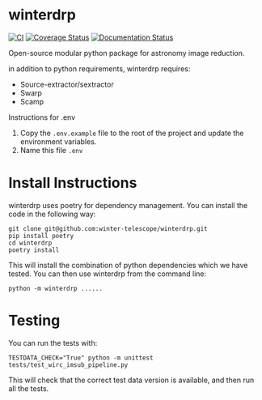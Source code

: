 # winterdrp

[![CI](https://github.com/winter-telescope/winterdrp/actions/workflows/continous_integration.yml/badge.svg)](https://github.com/winter-telescope/winterdrp/actions/workflows/continous_integration.yml)
[![Coverage Status](https://coveralls.io/repos/github/winter-telescope/winterdrp/badge.svg?branch=main)](https://coveralls.io/github/winter-telescope/winterdrp?branch=main)
[![Documentation Status](https://readthedocs.org/projects/winterdrp/badge/?version=latest)](https://winterdrp.readthedocs.io/en/latest/?badge=latest)

Open-source modular python package for astronomy image reduction.

in addition to python requirements, winterdrp requires:

* Source-extractor/sextractor
* Swarp
* Scamp

Instructions for .env
1. Copy the `.env.example` file to the root of the project and update the environment variables.
2. Name this file `.env`

# Install Instructions

winterdrp uses poetry for dependency management. You can install the code in the following way:

```
git clone git@github.com:winter-telescope/winterdrp.git
pip install poetry
cd winterdrp
poetry install
```

This will install the combination of python dependencies which we have tested. You can then use winterdrp from the command line:

```python -m winterdrp ......```

# Testing

You can run the tests with:

```TESTDATA_CHECK="True" python -m unittest tests/test_wirc_imsub_pipeline.py```

This will check that the correct test data version is available, and then run all the tests.